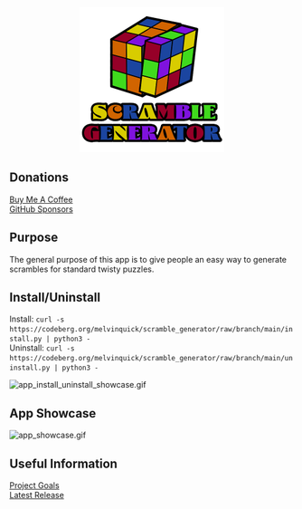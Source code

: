 <p align="center"> <img src="src/scramble_generator/resources/images/scramble_generator_with_text-256.png" /> </p>

## Donations

[Buy Me A Coffee](https://www.buymeacoffee.com/KingKairos)  
[GitHub Sponsors](https://github.com/sponsors/melvinquick)

## Purpose

The general purpose of this app is to give people an easy way to generate scrambles for standard twisty puzzles.

## Install/Uninstall

Install: `curl -s https://codeberg.org/melvinquick/scramble_generator/raw/branch/main/install.py | python3 -`  
Uninstall: `curl -s https://codeberg.org/melvinquick/scramble_generator/raw/branch/main/uninstall.py | python3 -`

![app_install_uninstall_showcase.gif](src/scramble_generator/resources/gifs/app_install_uninstall_showcase.gif)

## App Showcase

![app_showcase.gif](src/scramble_generator/resources/gifs/app_showcase.gif)

## Useful Information

[Project Goals](https://codeberg.org/melvinquick/scramble_generator/projects/11195)  
[Latest Release](https://pypi.org/project/scramble_generator/)
